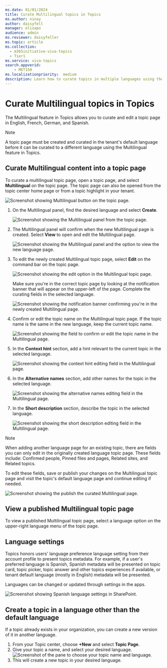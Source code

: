 ```yaml
---
ms.date: 01/01/2024
title: Curate Multilingual topics in Topics
ms.author: ninay
author: daisyfell
manager: elizapo
audience: admin
ms.reviewer: daisyfeller
ms.topic: article
ms.collection:
  - m365initiative-viva-topics
  - Tier1
ms.service: viva-topics 
search.appverid:
    - MET150   
ms.localizationpriority:  medium
description: Learn how to curate topics in multiple languages using the Multilingual feature in Topics.
---
```


# Curate Multilingual topics in Topics

The Multilingual feature in Topics allows you to curate and edit a topic page in English, French, German, and Spanish.

> [!NOTE]
> A topic page must be created and curated in the tenant's default language before it can be curated to a different language using the Multilingual feature in Topics.

## Curate Multilingual content into a topic page

To curate a multilingual topic page, open a topic page, and select **Multilingual** on the topic page. The topic page can also be opened from the topic center home page or from a topic highlight in your tenant.

   ![Screenshot showing Multilingual button on the topic page.](../media/knowledge-management/ml-topic-page-initial.png)

1. On the Multilingual panel, find the desired language and select **Create**.

     ![Screenshot showing the Multilingual panel from the topic page.](../media/knowledge-management/ml-panel.png)

2. The Multilingual panel will confirm when the new Multilingual page is created. Select **View** to open and edit the Multilingual page.

     ![Screenshot showing the Multilingual panel and the option to view the new language page.](../media/knowledge-management/ml-panel-view-page.png)

3. To edit the newly created Multilingual topic page, select **Edit** on the command bar on the topic page.

     ![Screenshot showing the edit option in the Multilingual topic page.](../media/knowledge-management/ml-edit-page.png)

     Make sure you're in the correct topic page by looking at the notification banner that will appear on the upper-left of the page. Complete the curating fields in the selected language.

     ![Screenshot showing the notification banner confirming you're in the newly created Multilingual page.](../media/knowledge-management/ml-french-topic-page.png)

4. Confirm or edit the topic name on the Multilingual topic page. If the topic name is the same in the new language, keep the current topic name.

     ![Screenshot showing the field to confirm or edit the topic name in the Multilingual page.](../media/knowledge-management/ml-edit-topic-name.png)

5. In the **Context hint** section, add a hint relevant to the current topic in the selected language.

     ![Screenshot showing the context hint editing field in the Multilingual page.](../media/knowledge-management/ml-edit-context-hint.png)

6. In the **Alternative names** section, add other names for the topic in the selected language.

     ![Screenshot showing the alternative names editing field in the Multilingual page.](../media/knowledge-management/ml-edit-alternate-names.png)

7. In the **Short description** section, describe the topic in the selected language.

     ![Screenshot showing the short description editing field in the Multilingual page.](../media/knowledge-management/ml-edit-short-description.png)

> [!NOTE]
> When adding another language page for an existing topic, there are fields you can only edit in the originally created language topic page. These fields include: Confirmed people, Pinned files and pages, Related sites, and Related topics.
>
> To edit these fields, save or publish your changes on the Multilingual topic page and visit the topic's default language page and continue editing if needed.

![Screenshot showing the publish the curated Multilingual page.](../media/knowledge-management/ml-publish-page.png)

## View a published Multilingual topic page

To view a published Multilingual topic page, select a language option on the upper-right language menu of the topic page.

## Language settings

Topics honors users' language preference language setting from their account profile to present topics metadata. For example, if a user's preferred language is Spanish, Spanish metadata will be presented on topic card, topic picker, topic answer and other topics experiences if available, or tenant default language (mostly in English) metadata will be presented.

Languages can be changed or updated through settings in the apps.

![Screenshot showing Spanish language settings in SharePoint.](../media/knowledge-management/sp-language-settings.png)

## Create a topic in a language other than the default language

If a topic already exists in your organization, you can create a new version of it in another language.

1. From your Topic center, choose **+New** and select **Topic Page**.
2. Give your topic a name, and select your desired language.
    ![Screenshot of the pane to choose your topic name and language.](../media/knowledge-management/multilingual-new-topic.png)
3. This will create a new topic in your desired language.
